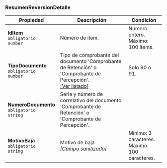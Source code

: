 ### ResumenReversionDetalle

| **Propiedad** | **Descripción** | **Condición** |
| --- | --- | --- |
| **IdItem**  <br>`obligatorio`  <br>`number` | Número de ítem. | Número entero.  <br>Máximo: 100 ítems. |
| **TipoDocumento**  <br>`obligatorio`  <br>`number` | Tipo de comprobante del documento 'Comprobante de Retención' o 'Comprobante de Percepción'.  <br>[[Ver listado]](../Listado/TipoComprobante.md) | Solo 90 o 91. |
| **NumeroDocumento**  <br>`obligatorio`  <br>`string` | Serie y número de correlativo del documento 'Comprobante de Retención' o 'Comprobante de Percepción'. |  |
| **MotivoBaja**  <br>`obligatorio`  <br>`string` | Motivo de baja.  <br>[_[Campo sanitizado]_](../Paginas/CampoSanitizado.md) | Mínimo: 3 caracteres.  <br>Máximo: 100 caracteres. |